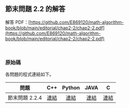 ## 節末問題 2.2 的解答

解答 PDF：[https://github.com/E869120/math-algorithm-book/blob/main/editorial/chap2-2/chap2-2.pdf](https://github.com/E869120/math-algorithm-book/blob/main/editorial/chap2-2/chap2-2.pdf)

<br />

### 原始碼

各問題的程式連結如下。

| 問題 | C++ | Python | JAVA | C |
|:---:|:---:|:---:|:---:|:---:|
| 節末問題 2.2.4 | [連結](https://github.com/E869120/math-algorithm-book/blob/main/editorial/chap2-2/prob2-2-4.cpp) | [連結](https://github.com/E869120/math-algorithm-book/blob/main/editorial/chap2-2/prob2-2-4.py) | [連結](https://github.com/E869120/math-algorithm-book/blob/main/editorial/chap2-2/prob2-2-4.java) | [連結](https://github.com/E869120/math-algorithm-book/blob/main/editorial/chap2-2/prob2-2-4.c) |
